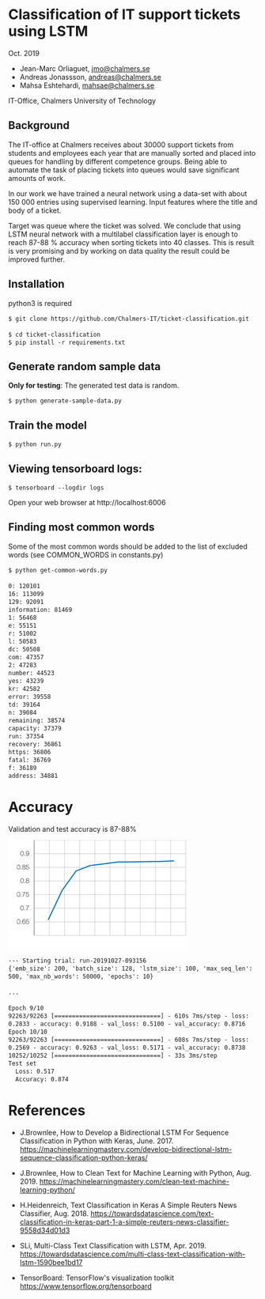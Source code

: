 # Classification of IT support tickets using LSTM
Oct. 2019

- Jean-Marc Orliaguet, jmo@chalmers.se 
- Andreas Jonassson, andreas@chalmers.se 
- Mahsa Eshtehardi, mahsae@chalmers.se

IT-Office, Chalmers University of Technology


## Background

The IT-office at Chalmers receives about 30000 support tickets from students and employees each year that are manually sorted and placed into queues for  handling by different competence groups. Being able to automate the task of placing tickets into queues would save significant amounts of work. 

In our work we have trained a neural network using a data-set with about 150 000 entries using supervised learning. Input features where the title and body of a ticket. 

Target was queue where the ticket was solved.  We conclude that using LSTM neural network with a multilabel classification layer is enough to reach 87-88 % accuracy when sorting tickets into 40 classes. This is result is very promising and by working on data quality the result could be improved further.

## Installation

python3 is required

```
$ git clone https://github.com/Chalmers-IT/ticket-classification.git

$ cd ticket-classification
$ pip install -r requirements.txt
```

## Generate random sample data

**Only for testing**: The generated test data is random.

```
$ python generate-sample-data.py
```

## Train the model
```
$ python run.py
```

## Viewing tensorboard logs:

```
$ tensorboard --logdir logs
```

Open your web browser at http://localhost:6006

## Finding most common words
Some of the most common words should be added to the list of excluded words (see COMMON_WORDS in constants.py)
```
$ python get-common-words.py

0: 120101
16: 113099
129: 92091
information: 81469
1: 56468
e: 55151
r: 51002
l: 50583
dc: 50508
com: 47357
2: 47283
number: 44523
yes: 43239
kr: 42582
error: 39558
td: 39164
n: 39084
remaining: 38574
capacity: 37379
run: 37354
recovery: 36861
https: 36806
fatal: 36769
f: 36189
address: 34881

```

# Accuracy

Validation and test accuracy is 87-88%

![Accuracy](accuracy.png)

```
--- Starting trial: run-20191027-093156
{'emb_size': 200, 'batch_size': 128, 'lstm_size': 100, 'max_seq_len': 500, 'max_nb_words': 50000, 'epochs': 10}

...

Epoch 9/10
92263/92263 [==============================] - 610s 7ms/step - loss: 0.2833 - accuracy: 0.9188 - val_loss: 0.5100 - val_accuracy: 0.8716
Epoch 10/10
92263/92263 [==============================] - 608s 7ms/step - loss: 0.2569 - accuracy: 0.9263 - val_loss: 0.5171 - val_accuracy: 0.8738
10252/10252 [==============================] - 33s 3ms/step
Test set
  Loss: 0.517
  Accuracy: 0.874
```

# References

- J.Brownlee, How to Develop a Bidirectional LSTM For Sequence Classification in Python with Keras, June. 2017. https://machinelearningmastery.com/develop-bidirectional-lstm-sequence-classification-python-keras/
- J.Brownlee, How to Clean Text for Machine Learning with Python, Aug. 2019. https://machinelearningmastery.com/clean-text-machine-learning-python/
- H.Heidenreich, Text Classification in Keras A Simple Reuters News Classifier, Aug. 2018.  https://towardsdatascience.com/text-classification-in-keras-part-1-a-simple-reuters-news-classifier-9558d34d01d3

- SLi, Multi-Class Text Classification with LSTM, Apr. 2019.  https://towardsdatascience.com/multi-class-text-classification-with-lstm-1590bee1bd17 
- TensorBoard: TensorFlow's visualization toolkit  https://www.tensorflow.org/tensorboard
